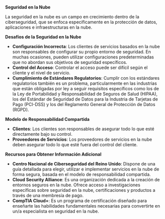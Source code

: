 **Seguridad en la Nube**

La seguridad en la nube es un campo en crecimiento dentro de la ciberseguridad, que se enfoca específicamente en la protección de datos, aplicaciones e infraestructuras en la nube.

**Desafíos de la Seguridad en la Nube**

* **Configuración Incorrecta**: Los clientes de servicios basados en la nube son responsables de configurar su propio entorno de seguridad. En muchas ocasiones, pueden utilizar configuraciones predeterminadas que no abordan sus objetivos de seguridad específicos.
* **Control del Acceso**: Controlar el acceso puede ser difícil según el cliente y el nivel de servicio.
* **Cumplimiento de Estándares Regulatorios**: Cumplir con los estándares regulatorios también es un problema, particularmente en las industrias que están obligadas por ley a seguir requisitos específicos como los de la Ley de Portabilidad y Responsabilidad de Seguros de Salud (HIPAA), los del Estándar de Seguridad de Datos para la Industria de Tarjetas de Pago (PCI-DSS) y los del Reglamento General de Protección de Datos (RGPD).

**Modelo de Responsabilidad Compartida**

* **Clientes**: Los clientes son responsables de asegurar todo lo que esté directamente bajo su control.
* **Proveedores de Servicios**: Los proveedores de servicios en la nube deben asegurar todo lo que esté fuera del control del cliente.

**Recursos para Obtener Información Adicional**

* **Centro Nacional de Ciberseguridad del Reino Unido**: Dispone de una guía detallada para elegir, utilizar e implementar servicios en la nube de forma segura, basada en el modelo de responsabilidad compartida.
* **Cloud Security Alliance**: Es una organización dedicada a la creación de entornos seguros en la nube. Ofrece acceso a investigaciones específicas sobre seguridad en la nube, certificaciones y productos a través de una membresía de pago.
* **CompTIA Cloud+**: Es un programa de certificación diseñado para enseñarte las habilidades fundamentales necesarias para convertirte en un/a especialista en seguridad en la nube. 